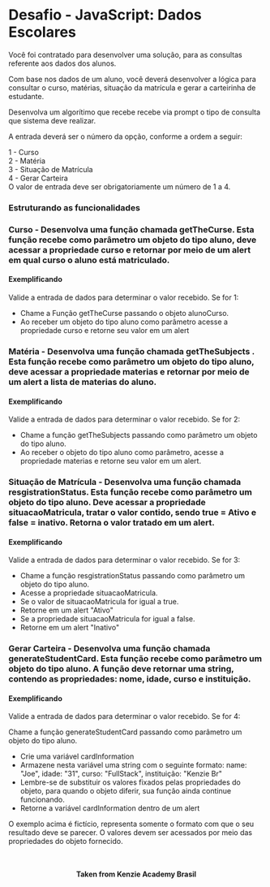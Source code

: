 <h1>Desafio - JavaScript: Dados Escolares</h1>

Você foi contratado para desenvolver uma solução, para as consultas referente aos dados dos alunos.

Com base nos dados de um aluno, você deverá desenvolver a lógica para consultar o curso, matérias, situação da matrícula e gerar a carteirinha de estudante.

Desenvolva um algorítimo que recebe recebe via prompt o tipo de consulta que sistema deve realizar.

A entrada deverá ser o número da opção, conforme a ordem a seguir:

1 - Curso  
2 - Matéria  
3 - Situação de Matrícula  
4 - Gerar Carteira  
O valor de entrada deve ser obrigatoriamente um número de 1 a 4.  

<h3>Estruturando as funcionalidades</h3>
<h3>Curso - Desenvolva uma função chamada getTheCurse. Esta função recebe como parâmetro um objeto do tipo aluno, deve acessar a propriedade curso e retornar por meio de um alert em qual curso o aluno está matriculado.</h3>

<h4>Exemplificando</h4>

Valide a entrada de dados para determinar o valor recebido. Se for 1:

- Chame a Função getTheCurse passando o objeto alunoCurso.  
- Ao receber um objeto do tipo aluno como parâmetro acesse a propriedade curso e retorne seu valor em um alert

<h3>Matéria - Desenvolva uma função chamada getTheSubjects . Esta função recebe como parâmetro um objeto do tipo aluno, deve acessar a propriedade materias e retornar por meio de um alert a lista de materias do aluno.</h3>

<h4>Exemplificando</h4>

Valide a entrada de dados para determinar o valor recebido. Se for 2:

- Chame a função getTheSubjects passando como parâmetro um objeto do tipo aluno.  
- Ao receber o objeto do tipo aluno como parâmetro, acesse a propriedade materias e retorne seu valor em um alert.

<h3>Situação de Matrícula - Desenvolva uma função chamada resgistrationStatus. Esta função recebe como parâmetro um objeto do tipo aluno. Deve acessar a propriedade situacaoMatricula, tratar o valor contido, sendo true = Ativo e false = inativo. Retorna o valor tratado em um alert.</h3>

<h4>Exemplificando</h4>

Valide a entrada de dados para determinar o valor recebido. Se for 3:

- Chame a função resgistrationStatus passando como parâmetro um objeto do tipo aluno.  
- Acesse a propriedade situacaoMatricula.  
- Se o valor de situacaoMatricula for igual a true.  
- Retorne em um alert "Ativo"  
- Se a propriedade situacaoMatricula for igual a false.  
- Retorne em um alert "Inativo"  

<h3>Gerar Carteira - Desenvolva uma função chamada generateStudentCard. Esta função recebe como parâmetro um objeto do tipo aluno. A função deve retornar uma string, contendo as propriedades: nome, idade, curso e instituição.</h3>

<h4>Exemplificando</h4>

Valide a entrada de dados para determinar o valor recebido. Se for 4:

Chame a função generateStudentCard passando como parâmetro um objeto do tipo aluno.

- Crie uma variável cardInformation  
- Armazene nesta variável uma string com o seguinte formato: name: "Joe", idade: "31", curso: "FullStack", instituição: "Kenzie Br"  
- Lembre-se de substituir os valores fixados pelas propriedades do objeto, para quando o objeto diferir, sua função ainda continue funcionando.  
- Retorne a variável cardInformation dentro de um alert  

O exemplo acima é fictício, representa somente o formato com que o seu resultado deve se parecer. O valores devem ser acessados por meio das propriedades do objeto fornecido.  
<br>
<br>

<p align="center"><b>Taken from Kenzie Academy Brasil</b></p>
